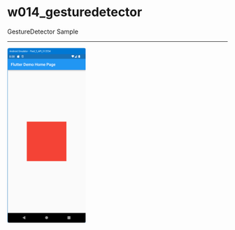 # w014_gesturedetector

GestureDetector Sample
<HR>
<img src="https://github.com/VedatBiner/flutter-codes/blob/master/widgets_templates/w014_gesturedetector/screen_shots/img-01.png" height="400em"/>